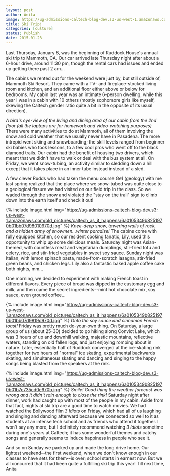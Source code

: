```yaml
---
layout: post
author: Anita
image: https://ug-admissions-caltech-blog-dev.s3-us-west-1.amazonaws.com/old_pictures/caltech_as_it_happens/6a0105349b8251970b01b8d0bf37d2970c.jpg
title: Ski Trip!
categories: [culture]
status: Publish
date: 2015-01-23
---
```


Last Thursday, January 8, was the beginning of Ruddock House's annual ski trip to Mammoth, CA. Our car arrived late Thursday night after about a 6-hour drive, around 11:30 pm, though the rental cars had issues and ended up getting there past 2 am...

The cabins we rented out for the weekend were just by, but still outside of, Mammoth Ski Resort. They came with a TV- and fireplace-stocked living room and kitchen, and an additional floor either above or below for bedrooms. My cabin last year was an intimate 6-person dwelling, while this year I was in a cabin with 10 others (mostly sophomore girls like myself, skewing the Caltech gender ratio quite a bit in the opposite of its usual direction).

*A bird's eye-view of the living and dining area of our cabin from the 2nd floor (all the laptops are for homework and video-watching purposes)*
There were many activities to do at Mammoth, all of them involving the snow and cold weather that we usually never have in Pasadena. The more intrepid went skiing and snowboarding; the skill levels ranged from beginner ski babies who took lessons, to a few cool pros who went off to the black diamond trails. Our cabin had the benefit of housing two drivers, which meant that we didn't have to walk or deal with the bus system at all. On Friday, we went snow-tubing, an activity similar to sledding down a hill except that it takes place in an inner tube instead instead of a sled.

A few clever Rudds who had taken the menu course Ge1 (geology) with me last spring realized that the place where we snow-tubed was quite close to a geological fissure we had visited on our field trip in the class. So we waded through the snow and violated the "stay on the trail" sign to climb down into the earth itself and check it out!


{% include image.html img="https://ug-admissions-caltech-blog-dev.s3-us-west-1.amazonaws.com/old_pictures/caltech_as_it_happens/6a0105349b8251970b01bb07d98010970d.jpg" %}
*Knee-deep snow, towering walls of rock, and a hidden army of snowmen...winter paradise!*
The cabins come with fully equipped kitchen, so our resident cooking fanatic, Lily, used this opportunity to whip up some delicious meals. Saturday night was Asian-themed, with countless meat and vegetarian dumplings, stir-fried tofu and celery, rice, and stir-fried vegetables in sweet soy sauce. Sunday night was Italian, with lemon spinach pasta, made-from-scratch lasagna, stir-fried green beans, and chicken legs. Lily also a fantastic baked apple coffee cake both nights, mm...

One morning, we decided to experiment with making French toast in different flavors. Every piece of bread was dipped in the customary egg and milk, and then came the secret ingredients--mint hot chocolate mix, soy sauce, even ground coffee...


{% include image.html img="https://ug-admissions-caltech-blog-dev.s3-us-west-1.amazonaws.com/old_pictures/caltech_as_it_happens/6a0105349b8251970b01bb07d9819d970d.jpg" %}
*Onto the soy sauce and cinnamon French toast!*
Friday was pretty much do-your-own thing. On Saturday, a large group of us (about 25-30) decided to go hiking along Convict Lake, which was 3 hours of up and downhill walking, majestic mountains, reflective waters, standing on old fallen logs, and just enjoying romping about in nature. Later, essentially half of Ruddock converged at the ice-skating rink together for two hours of "normal" ice skating, experimental backwards skating, and simultaneous skating and dancing and singing to the happy songs being blasted from the speakers at the rink.


{% include image.html img="https://ug-admissions-caltech-blog-dev.s3-us-west-1.amazonaws.com/old_pictures/caltech_as_it_happens/6a0105349b8251970b01b7c735cd0e970b.jpg" %}
*Smile! Good thing the weather forecast was wrong and it didn't rain enough to close the rink!*
Saturday night after dinner, work had caught up with most of the people in my cabin. Aside from that fact, nights at ski trip are a good time to watch movies. We had watched the Bollywood film *3 Idiots* on Friday, which had all of us laughing and singing and dancing afterward because we connected so well to it as students at an intense tech school and as friends who attend it together. I won't say any more, but I definitely recommend watching *3 Idiots* sometime during one's years at Caltech; it has some wonderful themes and catchy songs and generally seems to induce happiness in people who see it.

And so on Sunday we packed up and made the long drive home. Our lightest weekend--the first weekend, when we don't know enough in our classes to have sets for them--is over; school starts in earnest now. But we all concurred that it had been quite a fulfilling ski trip this year!
Till next time,
Anita
